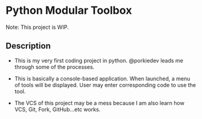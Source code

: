 # Python Modular Toolbox
Note: This project is WIP.
## Description
- This is my very first coding project in python. @porkiedev leads me through some of the processes.

- This is basically a console-based application. When launched, a menu of tools will be displayed. User may enter corresponding code to use the tool.

- The VCS of this project may be a mess because I am also learn how VCS, Git, Fork, GitHub...etc works.